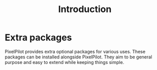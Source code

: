 ﻿---
uid: Guides.ExtraPackages.Introduction
title: Introduction
---

# Extra packages
PixelPilot provides extra optional packages for various uses. These packages can be installed alongside PixelPilot.
They aim to be general purpose and easy to extend while keeping things simple.